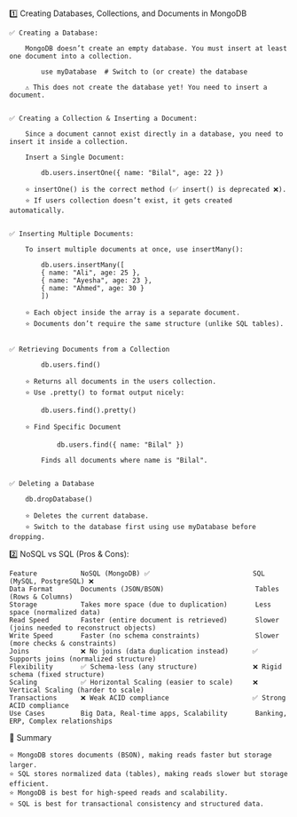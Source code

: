 1️⃣ Creating Databases, Collections, and Documents in MongoDB

    ✅ Creating a Database:

        MongoDB doesn’t create an empty database. You must insert at least one document into a collection.

            use myDatabase  # Switch to (or create) the database

        ⚠️ This does not create the database yet! You need to insert a document.


    ✅ Creating a Collection & Inserting a Document:

        Since a document cannot exist directly in a database, you need to insert it inside a collection.

        Insert a Single Document:
    
            db.users.insertOne({ name: "Bilal", age: 22 })

        ⭐ insertOne() is the correct method (✅ insert() is deprecated ❌).
        ⭐ If users collection doesn’t exist, it gets created automatically.


    ✅ Inserting Multiple Documents:

        To insert multiple documents at once, use insertMany():

            db.users.insertMany([
            { name: "Ali", age: 25 },
            { name: "Ayesha", age: 23 },
            { name: "Ahmed", age: 30 }
            ])

        ⭐ Each object inside the array is a separate document.
        ⭐ Documents don’t require the same structure (unlike SQL tables).


    ✅ Retrieving Documents from a Collection

            db.users.find()

        ⭐ Returns all documents in the users collection.
        ⭐ Use .pretty() to format output nicely:

            db.users.find().pretty()

        ⭐ Find Specific Document

                db.users.find({ name: "Bilal" })
                
            Finds all documents where name is "Bilal".


    ✅ Deleting a Database
   
        db.dropDatabase()

        ⭐ Deletes the current database.
        ⭐ Switch to the database first using use myDatabase before dropping.


2️⃣ NoSQL vs SQL (Pros & Cons):

    Feature	          NoSQL (MongoDB) ✅	                         SQL (MySQL, PostgreSQL) ❌
    Data Format	      Documents (JSON/BSON)	                      Tables (Rows & Columns)
    Storage	          Takes more space (due to duplication)	      Less space (normalized data)
    Read Speed	      Faster (entire document is retrieved)	      Slower (joins needed to reconstruct objects)
    Write Speed	      Faster (no schema constraints)	          Slower (more checks & constraints)
    Joins	          ❌ No joins (data duplication instead)	     ✅ Supports joins (normalized structure)
    Flexibility	      ✅ Schema-less (any structure)	             ❌ Rigid schema (fixed structure)
    Scaling	          ✅ Horizontal Scaling (easier to scale)	 ❌ Vertical Scaling (harder to scale)
    Transactions	  ❌ Weak ACID compliance	                 ✅ Strong ACID compliance
    Use Cases	      Big Data, Real-time apps, Scalability	      Banking, ERP, Complex relationships


🔹 Summary

    ⭐ MongoDB stores documents (BSON), making reads faster but storage larger.
    ⭐ SQL stores normalized data (tables), making reads slower but storage efficient.
    ⭐ MongoDB is best for high-speed reads and scalability.
    ⭐ SQL is best for transactional consistency and structured data.